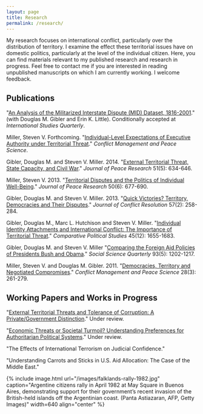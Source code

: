```yaml
---
layout: page
title: Research
permalink: /research/
---
```


My research focuses on international conflict, particularly over the distribution of territory. I examine the effect these territorial issues have on domestic politics, particularly at the level of the individual citizen. Here, you can find materials relevant to my published research and research in progress. Feel free to contact me if you are interested in reading unpublished manuscripts on which I am currently working. I welcome feedback.

## Publications 

"[An Analysis of the Militarized Interstate Dispute (MID) Dataset, 1816-2001](http://dmgibler.people.ua.edu/mid-replication.html)." (with Douglas M. Gibler and Erin K. Little). Conditionally accepted at *International Studies Quarterly*.

Miller, Steven V. Forthcoming. "[Individual-Level Expectations of Executive Authority under Territorial Threat](/research/individual-level-expectations-of-executive-authority-under-territorial-threat/)." *Conflict Management and Peace Science*.

Gibler, Douglas M. and Steven V. Miller. 2014. "[External Territorial Threat, State Capacity, and Civil War](http://dmgibler.people.ua.edu/state-capacity.html)." *Journal of Peace Research* 51(5): 634-646.

Miller, Steven V. 2013. "[Territorial Disputes and the Politics of Individual Well-Being](/research/territorial-disputes-and-the-politics-of-individual-well-being/)." *Journal of Peace Research* 50(6): 677-690.

Gibler, Douglas M. and Steven V. Miller. 2013. "[Quick Victories? Territory, Democracies and Their Disputes](http://jcr.sagepub.com/content/57/2/258.full)." *Journal of Conflict Resolution* 57(2): 258-284.

Gibler, Douglas M., Marc L. Hutchison and Steven V. Miller. "[Individual Identity Attachments and International Conflict: The Importance of Territorial Threat](http://cps.sagepub.com/content/45/12/1655.full)." *Comparative Political Studies* 45(12): 1655-1683.

Gibler, Douglas M. and Steven V. Miller "[Comparing the Foreign Aid Policies of Presidents Bush and Obama](http://onlinelibrary.wiley.com/doi/10.1111/j.1540-6237.2012.00909.x/full)." *Social Science Quarterly* 93(5): 1202-1217.

Miller, Steven V. and Douglas M. Gibler. 2011. "[Democracies, Territory and Negotiated Compromises](http://cmp.sagepub.com/content/28/3/261)." *Conflict Management and Peace Science* 28(3): 261-279.

## Working Papers and Works in Progress

"[External Territorial Threats and Tolerance of Corruption: A Private/Government Distinction](/research/external-territorial-threats-and-tolerance-of-corruption-a-privategovernment-distinction/)." Under review.

"[Economic Threats or Societal Turmoil? Understanding Preferences for Authoritarian Political Systems](/research/economic-threats-or-societal-turmoil-understanding-preferences-for-authoritarian-political-systems/)." Under review.

"The Effects of International Terrorism on Judicial Confidence."

"Understanding Carrots and Sticks in U.S. Aid Allocation: The Case of the Middle East."

{% include image.html url="/images/falklands-rally-1982.jpg" caption="Argentine citizens rally in April 1982 at May Square in Buenos Aires, demonstrating support for their government’s recent invasion of the British-held islands off the Argentinian coast. (Panta Astiazaran, AFP, Getty Images)" width=640 align="center" %}
